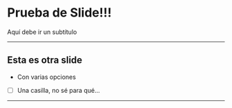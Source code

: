 # Prueba de Slide!!! 

Aquí debe ir un subtítulo

---

## Esta es otra slide

- Con varias opciones
- [ ] Una casilla, no sé para qué...

---
